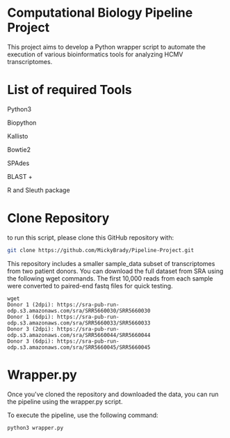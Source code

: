 # Computational Biology Pipeline Project

This project aims to develop a Python wrapper script to automate the execution of various bioinformatics tools for analyzing HCMV transcriptomes.

# List of required Tools 
Python3 

Biopython

Kallisto

Bowtie2

SPAdes

BLAST + 

R and Sleuth package

# Clone Repository 

to run this script, please clone this GitHub repository with: 

```bash
git clone https://github.com/MickyBrady/Pipeline-Project.git
```

This repository includes a smaller sample_data subset of transcriptomes from two patient donors.
You can download the full dataset from SRA using the following wget commands. 
The first 10,000 reads from each sample were converted to paired-end fastq files for quick testing.
```
wget
Donor 1 (2dpi): https://sra-pub-run-odp.s3.amazonaws.com/sra/SRR5660030/SRR5660030
Donor 1 (6dpi): https://sra-pub-run-odp.s3.amazonaws.com/sra/SRR5660033/SRR5660033
Donor 3 (2dpi): https://sra-pub-run-odp.s3.amazonaws.com/sra/SRR5660044/SRR5660044
Donor 3 (6dpi): https://sra-pub-run-odp.s3.amazonaws.com/sra/SRR5660045/SRR5660045
```
# Wrapper.py 

Once you've cloned the repository and downloaded the data, 
you can run the pipeline using the wrapper.py script.

To execute the pipeline, use the following command:

```bashh
python3 wrapper.py
```






